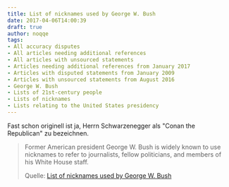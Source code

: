 ```yaml
---
title: List of nicknames used by George W. Bush
date: 2017-04-06T14:00:39
draft: true
author: noqqe
tags:
- All accuracy disputes
- All articles needing additional references
- All articles with unsourced statements
- Articles needing additional references from January 2017
- Articles with disputed statements from January 2009
- Articles with unsourced statements from August 2016
- George W. Bush
- Lists of 21st-century people
- Lists of nicknames
- Lists relating to the United States presidency
---
```



Fast schon originell ist ja, Herrn Schwarzenegger als "Conan the Republican" zu bezeichnen.


> Former American president George W. Bush is widely known to use nicknames to
> refer to journalists, fellow politicians, and members of his White House
> staff.
>
> Quelle: [List of nicknames used by George W. Bush](https://en.wikipedia.org/wiki/List_of_nicknames_used_by_George_W._Bush)
